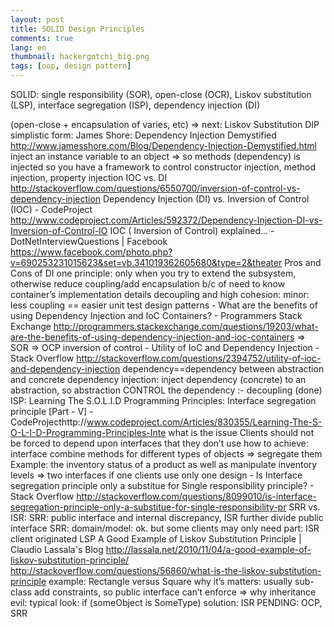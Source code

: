 ```yaml
---
layout: post
title: SOLID Design Principles
comments: true
lang: en
thumbnail: hackergotchi_big.png
tags: [oop, design pattern]
---
```


SOLID: single responsibility (SOR), open-close (OCR), Liskov substitution (LSP), interface segregation (ISP), dependency injection (DI)

(open-close + encapsulation of varies, etc)  => next: Liskov Substitution
DIP
simplistic form: James Shore: Dependency Injection Demystified http://www.jamesshore.com/Blog/Dependency-Injection-Demystified.html
inject an instance variable to an object => so methods (dependency) is injected
so you have a framework to control
constructor injection, method injection, property injection
IOC vs. DI
http://stackoverflow.com/questions/6550700/inversion-of-control-vs-dependency-injection
Dependency Injection (DI) vs. Inversion of Control (IOC) - CodeProject http://www.codeproject.com/Articles/592372/Dependency-Injection-DI-vs-Inversion-of-Control-IO
IOC ( Inversion of Control) explained... - DotNetInterviewQuestions | Facebook https://www.facebook.com/photo.php?v=690253231015623&set=vb.341019362605680&type=2&theater
Pros and Cons of DI
one principle: only when you try to extend the subsystem,
otherwise reduce coupling/add encapsulation b/c of need to know container’s implementation details
decoupling and high cohesion: minor: less coupling == easier unit test
design patterns - What are the benefits of using Dependency Injection and IoC Containers? - Programmers Stack Exchange http://programmers.stackexchange.com/questions/19203/what-are-the-benefits-of-using-dependency-injection-and-ioc-containers
=> SOR
=> OCP
inversion of control - Utility of IoC and Dependency Injection - Stack Overflow http://stackoverflow.com/questions/2394752/utility-of-ioc-and-dependency-injection
dependency==dependency between abstraction and concrete
dependency injection: inject dependency (concrete) to an abstraction, so abstraction CONTROL the dependency :- decoupling
(done) ISP:
Learning The S.O.L.I.D Programming Principles: Interface segregation principle [Part - V] - CodeProjecthttp://www.codeproject.com/Articles/830355/Learning-The-S-O-L-I-D-Programming-Principles-Inte
what is the issue
Clients should not be forced to depend upon interfaces that they don’t use
how to achieve: interface combine methods for different types of objects => segregate them
Example:  the inventory status of a product as well as manipulate inventory levels => two interfaces if one clients use only one
design - Is Interface segregation principle only a substitue for Single responsibility principle? - Stack Overflow http://stackoverflow.com/questions/8099010/is-interface-segregation-principle-only-a-substitue-for-single-responsibility-pr
SRR vs. ISR: SRR: public interface and internal discrepancy, ISR further divide public interface
SRR: domain/model: ok. but some clients may only need part: ISR client originated
LSP
A Good Example of Liskov Substitution Principle | Claudio Lassala's Blog http://lassala.net/2010/11/04/a-good-example-of-liskov-substitution-principle/
http://stackoverflow.com/questions/56860/what-is-the-liskov-substitution-principle
example: Rectangle versus Square
why it’s matters: usually sub-class add constraints, so public interface can’t enforce => why inheritance evil:
typical look: if (someObject is SomeType)
solution: ISR
PENDING: OCP, SRR
